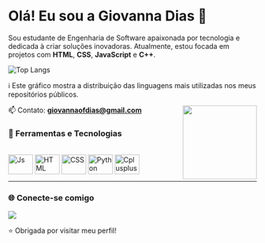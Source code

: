 # Olá! Eu sou a Giovanna Dias 🌸

Sou estudante de Engenharia de Software apaixonada por tecnologia e dedicada à criar soluções inovadoras. 
Atualmente, estou focada em projetos com **HTML**, **CSS**, **JavaScript** e **C++**.

![Top Langs](https://github-readme-stats.vercel.app/api/top-langs/?username=GIVNNDIAS&layout=compact&theme=dracula)

ℹ️ Este gráfico mostra a distribuição das linguagens mais utilizadas nos meus repositórios públicos.

📫 Contato: **giovannaofdias@gmail.com**
<img align="right" src="https://media4.giphy.com/media/v1.Y2lkPTc5MGI3NjExNnA2Mm01NnRtYzhtMGVwMnBtcWhjdnEydG5lOWwyOXBsZnQ2NGI1MyZlcD12MV9pbnRlcm5hbF9naWZfYnlfaWQmY3Q9cw/zoQ2J2gQ4oCcjfyF5H/giphy.gif" width="150" />

### 🔨 Ferramentas e Tecnologias

<div style="display: inline_block"><br>
  <img align="center" alt="Js" height="40" width="50" src="https://cdn.jsdelivr.net/gh/devicons/devicon/icons/javascript/javascript-original.svg">
  <img align="center" alt="HTML" height="40" width="50" src="https://cdn.jsdelivr.net/gh/devicons/devicon/icons/html5/html5-original.svg">
  <img align="center" alt="CSS" height="40" width="50" src="https://cdn.jsdelivr.net/gh/devicons/devicon/icons/css3/css3-original.svg">
  <img align="center" alt="Python" height="40" width="50" src="https://cdn.jsdelivr.net/gh/devicons/devicon/icons/python/python-original.svg">
  <img align="center" alt="Cplusplus" height="40" width="50" src="https://cdn.jsdelivr.net/gh/devicons/devicon/icons/cplusplus/cplusplus-original.svg">
</div>


---

### 🌐 Conecte-se comigo

<a href="https://www.linkedin.com/in/giovanna-dias-049846380" target="_blank"><img src="https://img.shields.io/badge/LinkedIn-0077B5?style=for-the-badge&logo=linkedin&logoColor=white" target="_blank"></a>



⭐ Obrigada por visitar meu perfil! 
